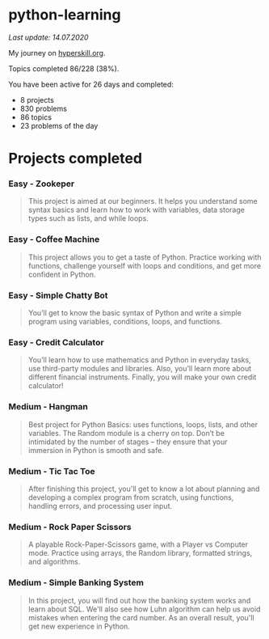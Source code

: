 # python-learning
<em>Last update: 14.07.2020</em>

My journey on [hyperskill.org](https://hyperskill.org/).

Topics completed 86/228 (38%).

You have been active for 26 days and completed:
- 8 projects
- 830 problems
- 86 topics
- 23 problems of the day

# Projects completed

### Easy - Zookeper
>This project is aimed at our beginners. It helps you understand some syntax basics and learn how to work with variables, data storage types such as lists, and while loops.

### Easy - Coffee Machine
>This project allows you to get a taste of Python. Practice working with functions, challenge yourself with loops and conditions, and get more confident in Python.

### Easy - Simple Chatty Bot
>You’ll get to know the basic syntax of Python and write a simple program using variables, conditions, loops, and functions.

### Easy - Credit Calculator
>You’ll learn how to use mathematics and Python in everyday tasks, use third-party modules and libraries. Also, you’ll learn more about different financial instruments. Finally, you will make your own credit calculator!

### Medium - Hangman
>Best project for Python Basics: uses functions, loops, lists, and other variables. The Random module is a cherry on top. Don’t be intimidated by the number of stages – they ensure that your immersion in Python is smooth and safe.

### Medium - Tic Tac Toe
>After finishing this project, you'll get to know a lot about planning and developing a complex program from scratch, using functions, handling errors, and processing user input.

### Medium - Rock Paper Scissors
>A playable Rock-Paper-Scissors game, with a Player vs Computer mode. Practice using arrays, the Random library, formatted strings, and algorithms.

### Medium - Simple Banking System
>In this project, you will find out how the banking system works and learn about SQL. We'll also see how Luhn algorithm can help us avoid mistakes when entering the card number. As an overall result, you'll get new experience in Python.